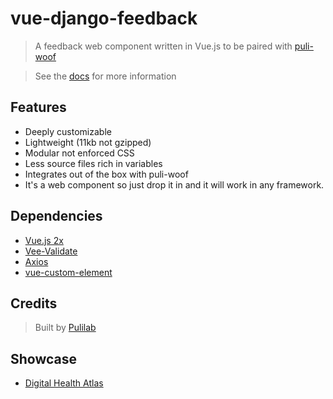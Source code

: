 # vue-django-feedback
  > A feedback web component written in Vue.js to be paired with [puli-woof](https://github.com/pulilab/puli-woof)

  > See the [docs](https://pulilab.github.io/vue-django-feedback/#/) for more information

## Features
  - Deeply customizable
  - Lightweight (11kb not gzipped)
  - Modular not enforced CSS
  - Less source files rich in variables
  - Integrates out of the box with puli-woof
  - It's a web component so just drop it in and it will work in any framework.


## Dependencies
  - [Vue.js 2x](https://vuejs.org/)
  - [Vee-Validate](https://github.com/baianat/vee-validate)
  - [Axios](https://github.com/axios/axios)
  - [vue-custom-element](https://github.com/karol-f/vue-custom-element)


## Credits
> Built by [Pulilab](http://www.pulilab.com/)


## Showcase
- [Digital Health Atlas](https://digitalhealthatlas.org/landing)
